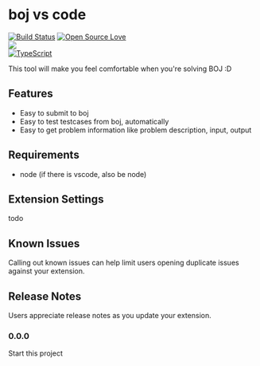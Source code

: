 # boj vs code

[![Build Status](https://travis-ci.org/moreal/boj-vs-code.svg?branch=master)](https://travis-ci.org/moreal/boj-vs-code)
[![Open Source Love](https://badges.frapsoft.com/os/v2/open-source.svg?v=103)](https://github.com/ellerbrock/open-source-badges/)  
![](https://vsmarketplacebadge.apphb.com/version/bojvscode.boj-vs-code.svg)  
[![TypeScript](https://badges.frapsoft.com/typescript/awesome/typescript.png?v=101)](https://github.com/ellerbrock/typescript-badges/)

This tool will make you feel comfortable when you're solving BOJ :D

## Features

- Easy to submit to boj
- Easy to test testcases from boj, automatically
- Easy to get problem information like problem description, input, output

<!-- TODO Add Images -->

## Requirements

- node (if there is vscode, also be node)

## Extension Settings

todo

## Known Issues

Calling out known issues can help limit users opening duplicate issues against your extension.

## Release Notes

Users appreciate release notes as you update your extension.

### 0.0.0

Start this project